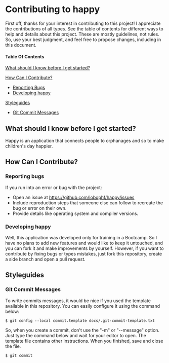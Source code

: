 # Contributing to happy

First off, thanks for your interest in contributing to this project! I appreciate the contributions of all types. 
See the table of contents for different ways to help and details about this project. These are mostly guidelines, 
not rules. So, use your best judgment, and feel free to propose changes, including in this document.

#### Table Of Contents
[What should I know before I get started?](#what-should-i-know-before-i-get-started)

[How Can I Contribute?](#how-can-i-contribute)
* [Reporting Bugs](#reporting-bugs)
* [Developing happy](#developing-happy)

[Styleguides](#styleguides)
* [Git Commit Messages](#git-commit-messages)

## What should I know before I get started?
Happy is an application that connects people to orphanages and so to make children's day happier.

## How Can I Contribute?
### Reporting bugs
If you run into an error or bug with the project:
* Open an issue at https://github.com/lobophf/happy/issues
* Include reproduction steps that someone else can follow to recreate the bug or error on their own.
* Provide details like operating system and compiler versions.

### Developing happy
Well, this application was developed only for training in a Bootcamp. So I have no plans to add new features and would 
like to keep it untouched, and you can fork it and make improvements by yourself. However, if you want to contribute by 
fixing bugs or types mistakes, just fork this repository, create a side branch and open a pull request.

## Styleguides
### Git Commit Messages
To write commits messages, it would be nice if you used the template available in this repository. You can easily configure it using the command below:
```
$ git config --local commit.template docs/.git-commit-template.txt
```
So, when you create a commit, don't use the "-m" or "--message" option. Just type the command below and wait for your editor to open. The template file contains other instructions. When you finished, save and close the file.
```
$ git commit
```
